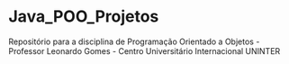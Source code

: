 # Java_POO_Projetos
Repositório para a disciplina de Programação Orientado a Objetos - Professor Leonardo Gomes - Centro Universitário Internacional UNINTER
